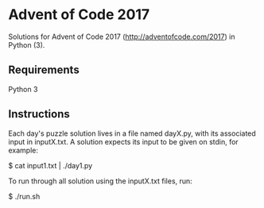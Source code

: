# Advent of Code 2017
Solutions for Advent of Code 2017 (http://adventofcode.com/2017) in Python (3).

## Requirements
Python 3

## Instructions
Each day's puzzle solution lives in a file named dayX.py, with its associated input in inputX.txt.
A solution expects its input to be given on stdin, for example:

  $ cat input1.txt | ./day1.py

To run through all solution using the inputX.txt files, run:

  $ ./run.sh
